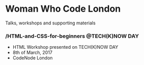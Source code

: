 # Woman Who Code London
Talks, workshops and supporting materials

### /HTML-and-CSS-for-beginners @TECH(K)NOW DAY
- HTML Workshop presented on TECH(K)NOW DAY
- 8th of March, 2017
- CodeNode London
